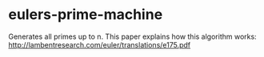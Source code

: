 # eulers-prime-machine
Generates all primes up to n. This paper explains how this algorithm works: http://lambentresearch.com/euler/translations/e175.pdf
